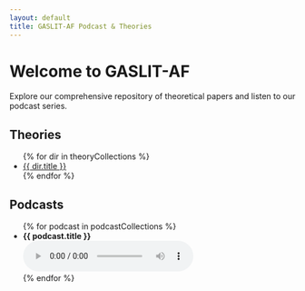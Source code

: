 ```yaml
---
layout: default
title: GASLIT-AF Podcast & Theories
---
```


# Welcome to GASLIT-AF

Explore our comprehensive repository of theoretical papers and listen to our podcast series.

## Theories

<ul>
{% for dir in theoryCollections %}
<li>
  <a href="https://github.com/prometheusWaluigi/gaslitAF/tree/main/{{ dir.url }}" target="_blank" rel="noopener">
    {{ dir.title }}
  </a>
</li>
{% endfor %}
</ul>

## Podcasts

<ul>
{% for podcast in podcastCollections %}
<li id="{{ podcast.title | slugify }}">
<strong>{{ podcast.title }}</strong><br>
<audio controls id="audio-{{ podcast.title | slugify }}">
<source src="/{{ podcast.url }}/{{ podcast.file | url_encode }}" type="audio/mpeg">
Your browser does not support the audio element.
</audio>
</li>
{% endfor %}
</ul>
